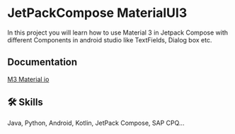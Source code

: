 
# JetPackCompose MaterialUI3

In this project you will learn how to use Material 3 in Jetpack Compose with different Components in android studio like TextFields, Dialog box etc.


## Documentation

[M3 Material io](https://m3.material.io/components)


## 🛠 Skills
Java, Python, Android, Kotlin, JetPack Compose, SAP CPQ...

